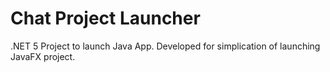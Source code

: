 # Chat Project Launcher

.NET 5 Project to launch Java App. Developed for simplication of launching JavaFX project.
